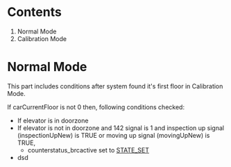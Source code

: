 # Contents

1. Normal Mode
2. Calibration Mode

# Normal Mode

This part includes conditions after system found it's first floor in Calibration Mode.

If carCurrentFloor is not 0 then, following conditions checked:
- If elevator is in doorzone
- If elevator is not in doorzone and 142 signal is 1 and inspection up signal (inspectionUpNew) is TRUE or moving up signal (movingUpNew) is TRUE,
	 - counterstatus_brcactive set to [STATE_SET](#state_set)
- dsd

